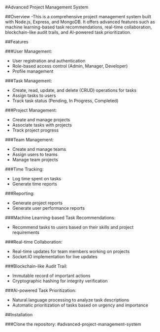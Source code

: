 
#Advanced Project Management System

##Overview
-This is a comprehensive project management system built with Node.js, Express, and MongoDB. It offers advanced features such as machine learning-based task recommendations, real-time collaboration, blockchain-like audit trails, and AI-powered task prioritization.

##Features

###User Management:
- User registration and authentication
- Role-based access control (Admin, Manager, Developer)
- Profile management

###Task Management:
- Create, read, update, and delete (CRUD) operations for tasks
- Assign tasks to users
- Track task status (Pending, In Progress, Completed)

###Project Management:
- Create and manage projects
- Associate tasks with projects
- Track project progress

###Team Management:
- Create and manage teams
- Assign users to teams
- Manage team projects

###Time Tracking:
- Log time spent on tasks
- Generate time reports

###Reporting:
- Generate project reports
- Generate user performance reports

###Machine Learning-based Task Recommendations:
- Recommend tasks to users based on their skills and project requirements

###Real-time Collaboration:
- Real-time updates for team members working on projects
- Socket.IO implementation for live updates

###Blockchain-like Audit Trail:
- Immutable record of important actions
- Cryptographic hashing for integrity verification

###AI-powered Task Prioritization:
- Natural language processing to analyze task descriptions
- Automatic prioritization of tasks based on urgency and importance

##Installation

###Clone the repository:
# a d v a n c e d - p r o j e c t - m a n a g e m e n t - s y s t e m 
 
 
